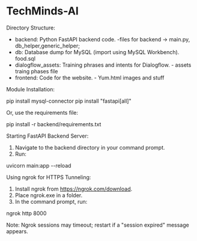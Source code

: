 # TechMinds-AI

Directory Structure:
- backend: Python FastAPI backend code.   -files for backend -> main.py, db_helper,generic_helper;
- db: Database dump for MySQL (import using MySQL Workbench).    food.sql
- dialogflow_assets: Training phrases and intents for Dialogflow.     - assets traing phases file
- frontend: Code for the website.     - Yum.html images and stuff

Module Installation:

pip install mysql-connector
pip install "fastapi[all]"

Or, use the requirements file:

pip install -r backend/requirements.txt


Starting FastAPI Backend Server:
1. Navigate to the backend directory in your command prompt.
2. Run:

uvicorn main:app --reload


Using ngrok for HTTPS Tunneling:
1. Install ngrok from https://ngrok.com/download.
2. Place ngrok.exe in a folder.
3. In the command prompt, run:

ngrok http 8000

Note: Ngrok sessions may timeout; restart if a "session expired" message appears.
